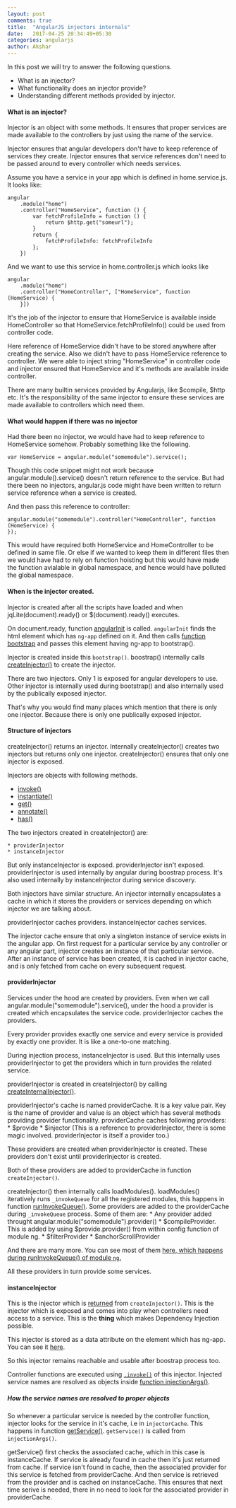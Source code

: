 ```yaml
---
layout: post
comments: true
title:  "AngularJS injectors internals"
date:   2017-04-25 20:34:49+05:30
categories: angularjs
author: Akshar
---
```

In this post we will try to answer the following questions.

* What is an injector?
* What functionality does an injector provide?
* Understanding different methods provided by injector.

#### What is an injector?

Injector is an object with some methods. It ensures that proper services are made available to the controllers by just using the name of the service.

Injector ensures that angular developers don't have to keep reference of services they create. Injector ensures that service references don't need to be passed around to every controller which needs services.

Assume you have a service in your app which is defined in home.service.js. It looks like:

	angular
		.module("home")
		.controller("HomeService", function () {
			var fetchProfileInfo = function () {
				return $http.get("someurl");
			}
			return {
				fetchProfileInfo: fetchProfileInfo
			};
		})

And we want to use this service in home.controller.js which looks like

	angular
		.module("home")
		.controller("HomeController", ["HomeService", function (HomeService) {
		}])

It's the job of the injector to ensure that HomeService is available inside HomeController so that HomeService.fetchProfileInfo() could be used from controller code.

Here reference of HomeService didn't have to be stored anywhere after creating the service. Also we didn't have to pass HomeService reference to controller. We were able to inject string "HomeService" in controller code and injector ensured that HomeService and it's methods are available inside controller.

There are many builtin services provided by Angularjs, like $compile, $http etc. It's the responsibility of the same injector to ensure these services are made available to controllers which need them.

#### What would happen if there was no injector

Had there been no injector, we would have had to keep reference to HomeService somehow. Probably something like the following.

	var HomeService = angular.module("somemodule").service();

Though this code snippet might not work because angular.module().service() doesn't return reference to the service. But had there been no injectors, angular.js code might have been written to return service reference when a service is created.

And then pass this reference to controller:

	angular.module("somemodule").controller("HomeController", function (HomeService) {
	});

This would have required both HomeService and HomeController to be defined in same file. Or else if we wanted to keep them in different files then we would have had to rely on function hoisting but this would have made the function avialable in global namespace, and hence would have polluted the global namespace.

#### When is the injector created.

Injector is created after all the scripts have loaded and when jqLite(document).ready() or $(document).ready() executes.

On document.ready, function <a href="https://github.com/angular/angular.js/blob/v1.5.x/src/Angular.js#L1633" target="_blank">angularInit</a> is called. `angularInit` finds the html element which has `ng-app` defined on it. And then calls <a href="https://github.com/angular/angular.js/blob/v1.5.x/src/Angular.js#L1663" target="_blank">function bootstrap</a> and passes this element having ng-app to bootstrap().

Injector is created inside this `bootstrap()`. boostrap() internally calls <a href="https://github.com/angular/angular.js/blob/v1.5.x/src/Angular.js#L1757" target="_blank">createInjector()</a> to create the injector.

There are two injectors. Only 1 is exposed for angular developers to use. Other injector is internally used during bootstrap() and also internally used by the publically exposed injector.

That's why you would find many places which mention that there is only one injector. Because there is only one publically exposed injector.

#### Structure of injectors

createInjector() returns an injector. Internally createInjector() creates two injectors but returns only one injector. createInjector() ensures that only one injector is exposed.

Injectors are objects with following methods.

* <a href="https://github.com/angular/angular.js/blob/v1.5.x/src/auto/injector.js#L862" target="_blank">invoke()</a>
* <a href="https://github.com/angular/angular.js/blob/v1.5.x/src/auto/injector.js#L884" target="_blank">instantiate()</a>
* <a href="https://github.com/angular/angular.js/blob/v1.5.x/src/auto/injector.js#L810" target="_blank">get()</a>
* <a href="" target="_blank">annotate()</a>
* <a href="" target="_blank">has()</a>

The two injectors created in createInjector() are:

	* providerInjector
	* instanceInjector

But only instanceInjector is exposed. providerInjector isn't exposed. providerInjector is used internally by angular during boostrap process. It's also used internally by instanceInjector during service discovery.

Both injectors have similar structure. An injector internally encapsulates a cache in which it stores the providers or services depending on which injector we are talking about.

providerInjector caches providers. instanceInjector caches services.

The injector cache ensure that only a singleton instance of service exists in the angular app. On first request for a particular service by any controller or any angular part, injector creates an instance of that particular service. After an instance of service has been created, it is cached in injector cache, and is only fetched from cache on every subsequent request.

#### providerInjector

Services under the hood are created by providers. Even when we call angular.module("somemodule").service(), under the hood a provider is created which encapsulates the service code. providerInjector caches the providers.

Every provider provides exactly one service and every service is provided by exactly one provider. It is like a one-to-one matching.

During injection process, instanceInjector is used. But this internally uses providerInjector to get the providers which in turn provides the related service.

providerInjector is created in createInjector() by calling <a href="https://github.com/angular/angular.js/blob/v1.5.x/src/auto/injector.js#L664" target="_blank">createInternalInjector()</a>.

providerInjector's cache is named providerCache. It is a key value pair. Key is the name of provider and value is an object which has several methods providing provider functionality. providerCache caches following providers:
	* $provide
	* $injector (This is a reference to providerInjector, there is some magic involved. providerInjector is itself a provider too.)

These providers are created when providerInjector is created. These providers don't exist until providerInjector is created.

Both of these providers are added to providerCache in function `createInjector()`.

createInjector() then internally calls loadModules(). loadModules() iteratively runs `_invokeQueue` for all the registered modules, this happens in function <a href="https://github.com/angular/angular.js/blob/v1.5.x/src/auto/injector.js#L762" target="_blank">runInvokeQueue()</a>. Some providers are added to the providerCache during `_invokeQueue` process. Some of them are:
	* Any provider added throught angular.module("somemodule").provider()
	* $compileProvider. This is added by using $provide.provider() from within config function of module ng.
	* $filterProvider
	* $anchorScrollProvider

And there are many more. You can see most of them <a href="https://github.com/angular/angular.js/blob/v1.5.x/src/AngularPublic.js#L219" target="_blank">here, which happens during runInvokeQueue() of module `ng`.</a>

All these providers in turn provide some services.

#### instanceInjector

This is the injector which is <a href="https://github.com/angular/angular.js/blob/v1.5.x/src/auto/injector.js#L685" target="_blank">returned</a> from `createInjector()`. This is the injector which is exposed and comes into play when controllers need access to a service. This is the **thing** which makes Dependency Injection possible.

This injector is stored as a data attribute on the element which has ng-app. You can see it <a href="https://github.com/angular/angular.js/blob/v1.5.x/src/Angular.js#L1761" targt="_blank">here</a>.

So this injector remains reachable and usable after boostrap process too.

Controller functions are executed using <a href="https://github.com/angular/angular.js/blob/v1.5.x/src/auto/injector.js#L862" target="_blank">`.invoke()`</a> of this injector. Injected service names are resolved as objects inside <a href="https://github.com/angular/angular.js/blob/v1.5.x/src/auto/injector.js#L835" target="_blank">function injectionArgs()</a>.

##### How the service names are resolved to proper objects

So whenever a particular service is needed by the controller function, injector looks for the service in it's cache, i.e in `injectorCache`. This happens in function <a href="https://github.com/angular/angular.js/blob/v1.5.x/src/auto/injector.js#L810" target="_blank">getService()</a>. `getService()` is called from `injectionArgs()`.

getService() first checks the associated cache, which in this case is instanceCache. If service is already found in cache then it's just returned from cache. If service isn't found in cache, then the associated provider for this service is fetched from providerCache. And then service is retrieved from the provider and is cached on instanceCache. This ensures that next time serive is needed, there in no need to look for the associated provider in providerCache.


